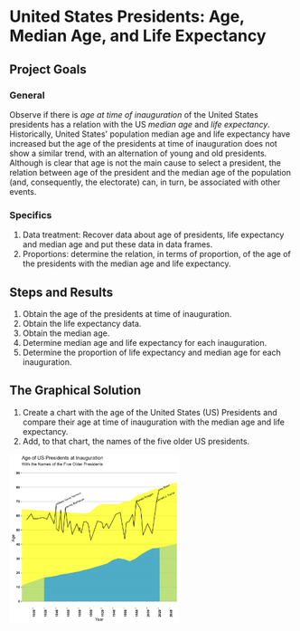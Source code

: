 # United States Presidents: Age, Median Age, and Life Expectancy
## Project Goals
### General
Observe if there is *age at time of inauguration* of the United States presidents has a relation with the US *median age* and *life expectancy*.
Historically, United States' population median age and life expectancy have increased but the age of the presidents at time of inauguration does not show a similar trend, with an alternation of young and old presidents. Although is clear that age is not the main cause to select a president, the relation between age of the president and the median age of the population (and, consequently, the electorate) can, in turn, be associated with other events. 
### Specifics
1. Data treatment: Recover data about age of presidents, life expectancy and median age and put these data in data frames.
2. Proportions: determine the relation, in terms of proportion, of the age of the presidents with the median age and life expectancy. 
## Steps and Results
1. Obtain the age of the presidents at time of inauguration. 
2. Obtain the life expectancy data.
3. Obtain the median age.
4. Determine median age and life expectancy for each inauguration. 
5. Determine the proportion of life expectancy and median age for each inauguration.
## The Graphical Solution
1. Create a chart with the age of the United States (US) Presidents and compare their age at time of inauguration with the median age and life expectancy.
2. Add, to that chart, the names of the five older US presidents.
<img src="output/presidents.png" alt="drawing" width="300"/>
